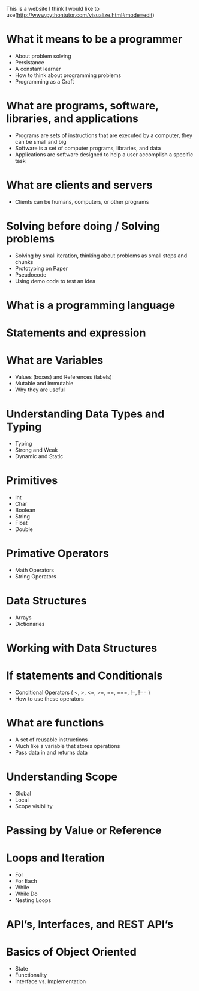 
This is a website I think I would like to use(http://www.pythontutor.com/visualize.html#mode=edit)

# **What it means to be a programmer**
* About problem solving
* Persistance
* A constant learner
* How to think about programming problems
* Programming as a Craft

# **What are programs, software, libraries, and applications**
* Programs are sets of instructions that are executed by a computer, they can be small and big
* Software is a set of computer programs, libraries, and data
* Applications are software designed to help a user accomplish a specific task

# **What are clients and servers** 
* Clients can be humans, computers, or other programs

# **Solving before doing / Solving problems**
* Solving by small iteration, thinking about problems as small steps and chunks
* Prototyping on Paper
* Pseudocode
* Using demo code to test an idea

# **What is a programming language**


# **Statements and expression**

# **What are Variables**
* Values (boxes) and References (labels)
* Mutable and immutable
* Why they are useful

# **Understanding Data Types and Typing**
* Typing
* Strong and Weak
* Dynamic and Static

# **Primitives**
* Int
* Char
* Boolean
* String
* Float 
* Double


# **Primative Operators**
* Math Operators
* String Operators

# **Data Structures**
* Arrays
* Dictionaries

# **Working with Data Structures**

# **If statements and Conditionals**
* Conditional Operators ( <, >, <=, >=, ==, ===, !=, !== )
* How to use these operators

# **What are functions**
* A set of reusable instructions
* Much like a variable that stores operations 
* Pass data in and returns data

# **Understanding Scope**
* Global
* Local
* Scope visibility

# **Passing by Value or Reference**

# **Loops and Iteration**
* For
* For Each
* While
* While Do
* Nesting Loops 

# **API’s, Interfaces, and REST API’s**

# **Basics of Object Oriented**
* State
* Functionality
* Interface vs. Implementation


